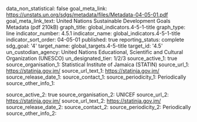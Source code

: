 data_non_statistical: false
goal_meta_link: https://unstats.un.org/sdgs/metadata/files/Metadata-04-05-01.pdf
goal_meta_link_text: United Nations Sustainable Development Goals Metadata (pdf 210kB)
graph_title: global_indicators.4-5-1-title
graph_type: line
indicator_number: 4.5.1
indicator_name: global_indicators.4-5-1-title
indicator_sort_order: 04-05-01
published: true
reporting_status: complete
sdg_goal: '4'
target_name: global_targets.4-5-title
target_id: '4.5'
un_custodian_agency: United Nations Educational, Scientific and Cultural Organization
  (UNESCO)
un_designated_tier: 1/2/3
source_active_1: true
source_organisation_1: Statistical Institute of Jamaica (STATIN)
source_url_1: https://statinja.gov.jm/
source_url_text_1: https://statinja.gov.jm/
source_release_date_1: 
source_contact_1: 
source_periodicity_1: Periodically
source_other_info_1: 
            
source_active_2: true
source_organisation_2: UNICEF
source_url_2: https://statinja.gov.jm/
source_url_text_2: https://statinja.gov.jm/
source_release_date_2: 
source_contact_2: 
source_periodicity_2: Periodically
source_other_info_2: 